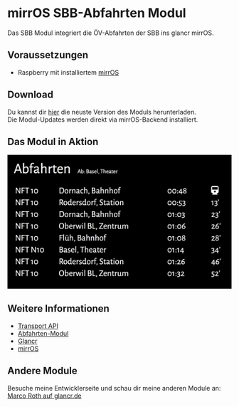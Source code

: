# mirrOS SBB-Abfahrten Modul

Das SBB Modul integriert die ÖV-Abfahrten der SBB ins glancr mirrOS.


## Voraussetzungen

* Raspberry mit installiertem [mirrOS](https://glancr.de/mirr-os/)


## Download

Du kannst dir [hier](https://glancr.de/module/mobilitaet/verkehrsbetriebe/) die neuste Version des Moduls herunterladen. <br>
Die Modul-Updates werden direkt via mirrOS-Backend installiert.


## Das Modul in Aktion

![Preview](assets/modulpreviews_sbb.png)

## Weitere Informationen
* [Transport API](http://transport.opendata.ch)
* [Abfahrten-Modul](https://glancr.de/module/mobilitaet/verkehrsbetriebe/)
* [Glancr](https://glancr.de)
* [mirrOS](https://glancr.de/#mirr_os)


## Andere Module

Besuche meine Entwicklerseite und schau dir meine anderen Module an:<br>
[Marco Roth auf glancr.de](https://glancr.de/entwickler/marco-roth/)
